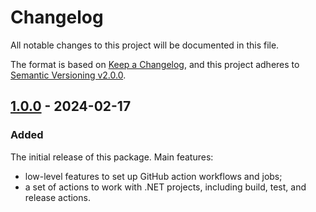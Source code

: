 Changelog
=========
All notable changes to this project will be documented in this file.

The format is based on [Keep a Changelog][keep-a-changelog], and this project adheres to [Semantic Versioning v2.0.0][semver].

## [1.0.0] - 2024-02-17
### Added
The initial release of this package. Main features:
- low-level features to set up GitHub action workflows and jobs;
- a set of actions to work with .NET projects, including build, test, and release actions.

[keep-a-changelog]: https://keepachangelog.com/en/1.0.0/
[semver]: https://semver.org/spec/v2.0.0.html

[1.0.0]: https://github.com/ForNeVeR/Generaptor/releases/tag/v1.0.0
[Unreleased]: https://github.com/ForNeVeR/Generaptor/compare/v1.0.0...HEAD
